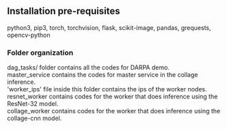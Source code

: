 ## Installation pre-requisites
python3, pip3, torch, torchvision, flask, scikit-image, pandas, grequests, opencv-python 

### Folder organization
dag_tasks/ folder contains all the codes for DARPA demo.  
master_service contains the codes for master service in the collage inference.  
'worker_ips' file inside this folder contains the ips of the worker nodes. 
resnet_worker contains codes for the worker that does inference using the ResNet-32 model.  
collage_worker contains codes for the worker that does inference using the collage-cnn model.
